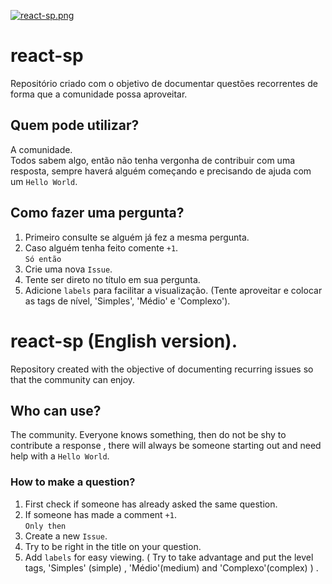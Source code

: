 [![react-sp.png](https://s4.postimg.org/bgxjdssb1/react_sp.png)](https://postimg.org/image/dlhwevtxl/)

# react-sp
Repositório criado com o objetivo de documentar questões recorrentes de forma que a comunidade possa aproveitar.

## Quem pode utilizar? 
A comunidade.  
Todos sabem algo, então não tenha vergonha de contribuir com uma resposta, sempre haverá alguém começando e precisando de ajuda com um `Hello World`.

## Como fazer uma pergunta?

1. Primeiro consulte se alguém já fez a mesma pergunta.
2. Caso alguém tenha feito comente `+1`.     
`Só então`   
3. Crie uma nova `Issue`.    
4. Tente ser direto no título em sua pergunta.
5. Adicione `labels` para facilitar a visualização. (Tente aproveitar e colocar as tags de nível, 'Simples', 'Médio' e 'Complexo').

# react-sp (English version).
Repository created with the objective of documenting recurring issues so that the community can enjoy.

## Who can use? 
The community. 
Everyone knows something, then do not be shy to contribute a response , there will always be someone starting out and need help with a   `Hello World`.

### How to make a question?

1. First check if someone has already asked the same question.
2. If someone has made a comment `+1`.      
`Only then`      
3. Create a new `Issue`.    
4. Try to be right in the title on your question.
5. Add `labels` for easy viewing. ( Try to take advantage and put the level tags, 'Simples' (simple) , 'Médio'(medium) and 'Complexo'(complex) ) .
